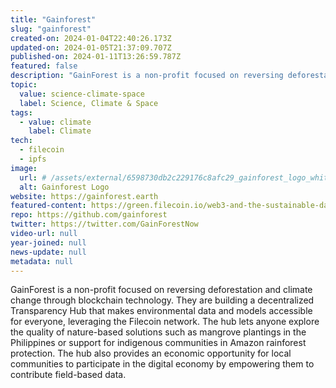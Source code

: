 ```yaml
---
title: "Gainforest"
slug: "gainforest"
created-on: 2024-01-04T22:40:26.173Z
updated-on: 2024-01-05T21:37:09.707Z
published-on: 2024-01-11T13:26:59.787Z
featured: false
description: "GainForest is a non-profit focused on reversing deforestation and climate change through blockchain technology."
topic:
  value: science-climate-space
  label: Science, Climate & Space
tags:
  - value: climate
    label: Climate
tech:
  - filecoin
  - ipfs
image:
  url: # /assets/external/6598730db2c229176c8afc29_gainforest_logo_white.png
  alt: Gainforest Logo
website: https://gainforest.earth
featured-content: https://green.filecoin.io/web3-and-the-sustainable-data-movement/
repo: https://github.com/gainforest
twitter: https://twitter.com/GainForestNow
video-url: null
year-joined: null
news-update: null
metadata: null
---
```


GainForest is a non-profit focused on reversing deforestation and climate change through blockchain technology. They are building a decentralized Transparency Hub that makes environmental data and models accessible for everyone, leveraging the Filecoin network. The hub lets anyone explore the quality of nature-based solutions such as mangrove plantings in the Philippines or support for indigenous communities in Amazon rainforest protection. The hub also provides an economic opportunity for local communities to participate in the digital economy by empowering them to contribute field-based data.

